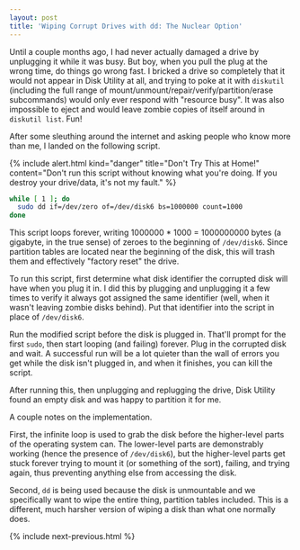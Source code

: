 ```yaml
---
layout: post
title: 'Wiping Corrupt Drives with dd: The Nuclear Option'
---
```


Until a couple months ago, I had never actually damaged a drive by unplugging it while it was busy. But boy, when you pull the plug at the wrong time, do things go wrong fast. I bricked a drive so completely that it would not appear in Disk Utility at all, and trying to poke at it with `diskutil` (including the full range of mount/unmount/repair/verify/partition/erase subcommands) would only ever respond with "resource busy". It was also impossible to eject and would leave zombie copies of itself around in `diskutil list`. Fun!

After some sleuthing around the internet and asking people who know more than me, I landed on the following script.

{% include alert.html
kind="danger"
title="Don't Try This at Home!"
content="Don't run this script without knowing what you're doing. If you destroy your drive/data, it's not my fault."
%}

```sh
while [ 1 ]; do
  sudo dd if=/dev/zero of=/dev/disk6 bs=1000000 count=1000
done
```

This script loops forever, writing 1000000 * 1000 = 1000000000 bytes (a gigabyte, in the true sense) of zeroes to the beginning of `/dev/disk6`. Since partition tables are located near the beginning of the disk, this will trash them and effectively "factory reset" the drive.

To run this script, first determine what disk identifier the corrupted disk will have when you plug it in. I did this by plugging and unplugging it a few times to verify it always got assigned the same identifier (well, when it wasn't leaving zombie disks behind). Put that identifier into the script in place of `/dev/disk6`.

Run the modified script before the disk is plugged in. That'll prompt for the first `sudo`, then start looping (and failing) forever. Plug in the corrupted disk and wait. A successful run will be a lot quieter than the wall of errors you get while the disk isn't plugged in, and when it finishes, you can kill the script.

After running this, then unplugging and replugging the drive, Disk Utility found an empty disk and was happy to partition it for me.

A couple notes on the implementation.

First, the infinite loop is used to grab the disk before the higher-level parts of the operating system can. The lower-level parts are demonstrably working (hence the presence of `/dev/disk6`), but the higher-level parts get stuck forever trying to mount it (or something of the sort), failing, and trying again, thus preventing anything else from accessing the disk.

Second, `dd` is being used because the disk is unmountable and we specifically want to wipe the entire thing, partition tables included. This is a different, much harsher version of wiping a disk than what one normally does.

{% include next-previous.html %}
